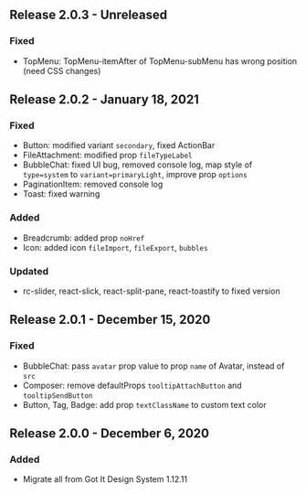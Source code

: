 ## Release 2.0.3 - Unreleased
### Fixed
* TopMenu: TopMenu-itemAfter of TopMenu-subMenu has wrong position (need CSS changes)

## Release 2.0.2 - January 18, 2021
### Fixed
* Button: modified variant `secondary`, fixed ActionBar
* FileAttachment: modified prop `fileTypeLabel`
* BubbleChat: fixed UI bug, removed console log, map style of `type=system` to `variant=primaryLight`, improve prop `options`
* PaginationItem: removed console log
* Toast: fixed warning
### Added
* Breadcrumb: added prop `noHref`
* Icon: added icon `fileImport`, `fileExport`, `bubbles`
### Updated
* rc-slider, react-slick, react-split-pane, react-toastify to fixed version

## Release 2.0.1 - December 15, 2020
### Fixed
* BubbleChat: pass `avatar` prop value to prop `name` of Avatar, instead of `src`
* Composer: remove defaultProps `tooltipAttachButton` and `tooltipSendButton`
* Button, Tag, Badge: add prop `textClassName` to custom text color

## Release 2.0.0 - December 6, 2020
### Added
* Migrate all from Got It Design System 1.12.11
